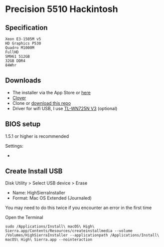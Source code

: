 # Precision 5510 Hackintosh

## Specification

```
Xeon E3-1505M v5
HD Graphics P530
Quadro M1000M
FullHD
SM961 512GB
32GB DDR4
84Whr
```

## Downloads

- The installer via the App Store or [here]()
- [Clover](https://sourceforge.net/projects/cloverefiboot/)
- Clone or [download this repo](https://github.com/khuedoan98/precision-5510-hackintosh/archive/master.zip)
- Driver for wifi USB, I use [TL-WN725N V3](https://www.tp-link.com/us/support/download/tl-wn725n/#Driver) (optional)

## BIOS setup

1.5.1 or higher is recommended

Settings:

- 

## Create Install USB

Disk Utility > Select USB device > Erase

- Name: HighSierraInstaller
- Format: Mac OS Extended (Journaled)

You may need to do this twice if you encounter an error in the first time

Open the Terminal

`sudo /Applications/Install\ macOS\ High\ Sierra.app/Contents/Resources/createinstallmedia --volume /Volumes/HighSierraInstaller --applicationpath /Applications/Install\ macOS\ High\ Sierra.app --nointeraction`


